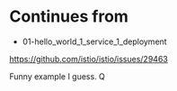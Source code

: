 # Continues from

- 01-hello_world_1_service_1_deployment


https://github.com/istio/istio/issues/29463



Funny example I guess.
Q